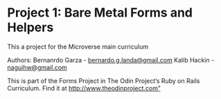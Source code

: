 # Project 1: Bare Metal Forms and Helpers

This a project for the Microverse main curriculum

Authors: Bernanrdo Garza - bernardo.g.landa@gmail.com Kalib Hackin - naguihw@gmail.com


This is part of the Forms Project in The Odin Project’s Ruby on Rails Curriculum. Find it at http://www.theodinproject.com”
